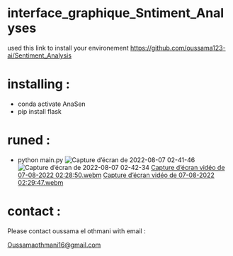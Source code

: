 # interface_graphique_Sntiment_Analyses

used this link to install your environement https://github.com/oussama123-ai/Sentiment_Analysis

# installing :

* conda activate AnaSen
* pip install flask

# runed :

* python main.py
![Capture d’écran de 2022-08-07 02-41-46](https://user-images.githubusercontent.com/83811606/183270465-b7871b01-fe08-4f3d-ac62-1f89c1712ae3.png)
![Capture d’écran de 2022-08-07 02-42-34](https://user-images.githubusercontent.com/83811606/183270467-a4b7ee71-363d-4c2b-a0ca-3d7a2d9a073b.png)
[Capture d’écran vidéo de 07-08-2022 02:28:50.webm](https://user-images.githubusercontent.com/83811606/183270485-badaf84d-959a-482e-bb35-14b1dafb87f0.webm)
[Capture d’écran vidéo de 07-08-2022 02:29:47.webm](https://user-images.githubusercontent.com/83811606/183270488-f78eb525-f01f-41f0-b209-124091e453fe.webm)

# contact :

Please contact oussama el othmani with email :

Oussamaothmani16@gmail.com
